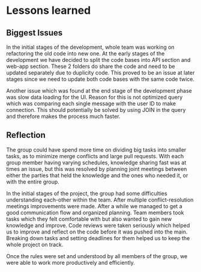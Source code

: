 # Lessons learned   

## Biggest Issues  
In the initial stages of the development, whole team was working on refactoring the old code into new one. At the early stages of the development we have decided to split the code bases into API section and web-app section. These 2 folders do share the code and need to be updated separately due to duplicity code. This proved to be an issue at later stages since we need to update both code bases with the same code twice.

Another issue which was found at the end stage of the development phase was slow data loading for the UI. Reason for this is not optimized query which was comparing each single message with the user ID to make connection. This should potentially be solved by using JOIN in the query and therefore makes the process much faster.


## Reflection  
The group could have spend more time on dividing big tasks into smaller tasks, as to minimize merge conflicts and large pull requests. With each group member having varying schedules, knowledge sharing fast was at times an issue, but this was resolved by planning joint meetings between either the parties that held the knowledge and the ones who needed it, or with the entire group.       

In the initial stages of the project, the group had some difficulties understanding each-other within the team. After multiple conflict-resolution meetings improvements were made. After a while we managed to get a good communication flow and organized planning. Team members took tasks which they felt comfortable with but also wanted to gain new knowledge and improve. Code reviews were taken seriously which helped us to improve and reflect on the code before it was pushed into the main. Breaking down tasks and setting deadlines for them helped us to keep the whole project on track.

Once the rules were set and understood by all members of the group, we were able to work more productively and efficiently. 

